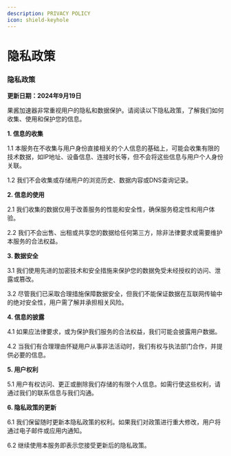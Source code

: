 ```yaml
---
description: PRIVACY POLICY
icon: shield-keyhole
---
```


# 隐私政策

### 隐私政策 <a href="#yin-si-zheng-ce" id="yin-si-zheng-ce"></a>

**更新日期：2024年9月19日**

果酱加速器非常重视用户的隐私和数据保护。请阅读以下隐私政策，了解我们如何收集、使用和保护您的信息。

**1. 信息的收集**

1.1 本服务在不收集与用户身份直接相关的个人信息的基础上，可能会收集有限的技术数据，如IP地址、设备信息、连接时长等，但不会将这些信息与用户个人身份关联。

1.2 我们不会收集或存储用户的浏览历史、数据内容或DNS查询记录。

**2. 信息的使用**

2.1 我们收集的数据仅用于改善服务的性能和安全性，确保服务稳定性和用户体验。

2.2 我们不会出售、出租或共享您的数据给任何第三方，除非法律要求或需要维护本服务的合法权益。

**3. 数据安全**

3.1 我们使用先进的加密技术和安全措施来保护您的数据免受未经授权的访问、泄露或篡改。

3.2 尽管我们已采取合理措施保障数据安全，但我们不能保证数据在互联网传输中的绝对安全性，用户需了解并承担相关风险。

**4. 信息的披露**

4.1 如果应法律要求，或为保护我们服务的合法权益，我们可能会披露用户数据。

4.2 当我们有合理理由怀疑用户从事非法活动时，我们有权与执法部门合作，并提供必要的信息。

**5. 用户权利**

5.1 用户有权访问、更正或删除我们存储的有限个人信息。如需行使这些权利，请通过我们的联系信息与我们沟通。

**6. 隐私政策的更新**

6.1 我们保留随时更新本隐私政策的权利。如果我们对政策进行重大修改，用户将通过电子邮件或应用内通知。

6.2 继续使用本服务即表示您接受更新后的隐私政策。
